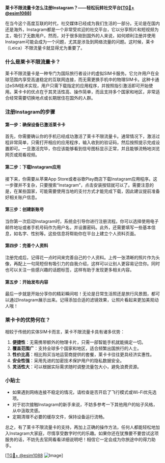 **莱卡不限流量卡怎么注册Instagram？——轻松玩转社交平台[[TG💪+ @esim1088](https://t.me/s/esim1088)]**

在当今这个高度互联的时代，社交媒体已经成为我们生活的一部分。无论是在国内还是海外，Instagram都是一个非常受欢迎的社交平台，它以分享照片和短视频为主，吸引了无数用户。然而，对于很多刚到国外的人来说，如何顺利注册并使用Instagram可能会成为一个问题，尤其是涉及到网络流量的问题。这时候，莱卡（Leica）不限流量卡就显得尤为重要了。

### 什么是莱卡不限流量卡？

莱卡不限流量卡是一种专门为国际旅行者设计的虚拟SIM卡服务。它允许用户在全球范围内享受高速稳定的互联网连接，而无需更换手机中的物理SIM卡。这种卡通过eSIM技术实现，用户只需下载指定的应用程序，并按照指引激活即可开始使用。莱卡卡的优点在于其灵活性高、操作简单，而且支持多个国家和地区，非常适合经常需要切换地点或长期居住在国外的人群。

### 注册Instagram的步骤

#### 第一步：确保设备已激活莱卡卡
首先，你需要确认你的手机已经成功激活了莱卡不限流量卡。通常情况下，激活过程非常简单，只需打开相应的应用程序，输入收到的验证码，然后按照提示完成设置即可。一旦激活完毕，你应该能够看到信号图标显示正常，并且能够流畅地浏览网页或观看视频。

#### 第二步：下载Instagram应用
接下来，你需要从苹果App Store或者谷歌Play商店下载Instagram应用程序。这一步骤并不复杂，只要搜索“Instagram”，点击安装按钮就可以了。需要注意的是，在某些国家，可能需要使用当地的支付方式才能完成下载，因此建议提前准备好相关账户信息。

#### 第三步：创建新账号
当你第一次启动Instagram时，系统会引导你进行注册流程。你可以选择使用电子邮件地址或者手机号码作为用户名，并设置密码。此外，还需要填写一些基本信息，如名字、性别等。这些信息将帮助你在平台上建立个人资料页面。

#### 第四步：完善个人资料
注册完成后，记得花一点时间来完善自己的个人资料。上传一张清晰的照片作为头像，再配上一句简短但有吸引力的自我介绍，这样可以让别人更容易记住你。同时也可以关注一些感兴趣的话题标签，这样有助于发现更多相关内容。

#### 第五步：开始发布内容
最后一步就是开始分享你的精彩瞬间啦！无论是日常生活照还是旅行风景图，都可以通过Instagram展示出来。记得添加合适的滤镜效果，让照片看起来更加美观动人哦！

### 莱卡卡的优势何在？

相较于传统的实体SIM卡而言，莱卡不限流量卡具有诸多优势：

1. **便捷性**：无需携带额外的物理卡片，只需一部智能手机就能搞定一切。
2. **覆盖范围广**：支持全球多个国家和地区，适合频繁出国旅行的人士。
3. **性价比高**：相比购买当地运营商提供的套餐，莱卡卡往往更具经济实惠性。
4. **安全性强**：采用先进的加密技术保护用户的隐私数据安全。
5. **灵活性大**：可以根据实际需求随时调整流量包大小，避免浪费资源。

### 小贴士

- 如果遇到网络连接不稳定的情况，请检查是否开启了飞行模式或Wi-Fi优先选项。
- 对于初次接触Instagram的新手来说，不妨多参考一下其他用户的帖子风格，从中汲取灵感。
- 定期清理不必要的缓存文件，保持设备运行流畅。

总之，有了莱卡不限流量卡的支持，再加上正确的操作方法，任何人都能轻松地加入Instagram大家庭，尽情享受数字时代的乐趣。如果你还在犹豫要不要尝试这项服务的话，不妨先去官网看看详细说明吧！相信它一定会成为你旅途中的得力助手。

[[TG💪+ @esim1088](https://t.me/s/esim1088) ![Image](https://i.postimg.cc/4NQfJmqS/Snipaste-2025-05-13-00-14-12.png)]
